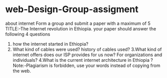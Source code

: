 # web-Design-Group-assigment
about internet
Form a group and submit a paper with a maximum of  5 
TITLE:-The Internet revolution in Ethiopia.
your paper should answer the following  4 questions
1. how  the internet started in Ethiopia?
2. What kind of cables were used? history of cables used?
3.What kind of internet offers does our ISP provides for us now? For organizations and individuals? 
4.What is  the current internet architecture in Ethiopia ?
Note:-Plagiarism is  forbidden, use your words instead of copying from the web.
